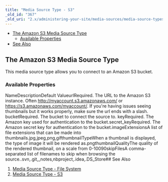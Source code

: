 ```yaml
---
title: "Media Source Type - S3"
_old_id: "367"
_old_uri: "2.x/administering-your-site/media-sources/media-source-types/media-source-type-s3"
---
```


- [The Amazon S3 Media Source Type](#MediaSourceType-S3-TheAmazonS3MediaSourceType)
  - [Available Properties](#MediaSourceType-S3-AvailableProperties)
- [See Also](#MediaSourceType-S3-SeeAlso)



## The Amazon S3 Media Source Type

This media source type allows you to connect to an Amazon S3 bucket.

### Available Properties

NameDescriptionDefault ValueurlRequired. The URL to the Amazon S3 instance. Often <http://myaccount.s3.amazonaws.com/> or <https://s3.amazonaws.com/myaccount/>. If you're having issues seeing thumbnails but it works properly, make sure the url ends with a slash. bucketRequired. The bucket to connect the source to. keyRequired. The Amazon key used for authentication to the bucket.secret\_keyRequired. The Amazon secret key for authentication to the bucket.imageExtensionsA list of file extensions that can be made into thumbnails.jpg,jpeg,png,gifthumbnailTypeWhen a thumbnail is displayed, the type of image it will be rendered as.pngthumbnailQualityThe quality of the rendered thumbnail, on a scale from 0-10090skipFilesA comma-separated list of filenames to skip when browsing the source..svn,.git,\_notes,nbproject,.idea,.DS\_Store## See Also

1. [Media Source Type - File System](administering-your-site/media-sources/media-source-types/media-source-type-file-system)
2. [Media Source Type - S3](administering-your-site/media-sources/media-source-types/media-source-type-s3)